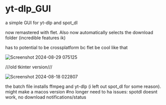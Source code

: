 # yt-dlp_GUI
a simple GUI for yt-dlp and spot_dl


now remastered with flet. Also now automatically selects the download folder (incredible features ik)

has to potential to be crossplatform bc flet be cool like that

![Screenshot 2024-08-29 075125](https://github.com/user-attachments/assets/cda537e1-83ee-4fae-8769-fb12546ffb57)


 ///old tkinter version///

 
 ![Screenshot 2024-08-18 022807](https://github.com/user-attachments/assets/9e90266f-264b-405c-a078-fe567f1c85b9)


the batch file installs ffmpeg and yt-dlp (i left out spot_dl for some reason). might make a macos version #no longer need to ha
issues: spotdl doesnt work, no download notifications/status
